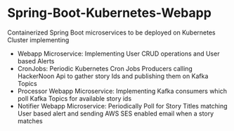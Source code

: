 # Spring-Boot-Kubernetes-Webapp
Containerized Spring Boot microservices to be deployed on Kubernetes Cluster implementing
- Webapp Microservice: Implementing User CRUD operations and User based Alerts
- CronJobs: Periodic Kubernetes Cron Jobs Producers calling HackerNoon Api to gather story Ids and publishing them on Kafka Topics
- Processor Webapp Microservice: Implementing Kafka consumers which poll Kafka Topics for available story ids 
- Notifier Webapp Microservice: Periodically Poll for Story Titles matching User based alert and sending AWS SES enabled email when a story matches


